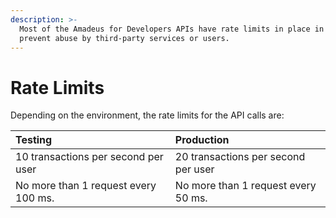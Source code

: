 ```yaml
---
description: >-
  Most of the Amadeus for Developers APIs have rate limits in place in order to
  prevent abuse by third-party services or users.
---
```


# Rate Limits

Depending on the environment, the rate limits for the API calls are:

| Testing | Production |
| :--- | :--- |
| 10 transactions per second per user | 20 transactions per second per user  |
| No more than 1 request every 100 ms. | No more than 1 request every 50 ms. |



